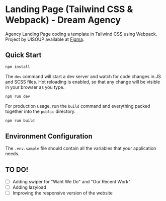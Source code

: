 # Landing Page (Tailwind CSS & Webpack) - Dream Agency

Agency Landing Page coding a template in Tailwind CSS using Webpack. Project by UISOUP available at [Figma](https://www.figma.com/community/file/1022429870595398693).

## Quick Start

```bash
npm install
```

The `dev` command will start a dev server and watch for code changes in JS and SCSS files. Hot reloading is enabled, so that any change will be visible in your browser as you type.

```bash
npm run dev
```

For production usage, run the `build` command and everything packed together into the `public` directory.

```bash
npm run build
```

## Environment Configuration

The `.env.sample` file should contain all the variables that your application needs.

## TO DO!

-   [ ] Adding swiper for "Waht We Do" and "Our Recent Work"
-   [ ] Adding lazyload
-   [ ] Improving the responsive version of the website
